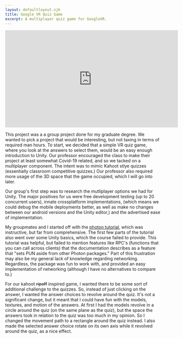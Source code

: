 ```yaml
---
layout: defaultlayout.njk
title: Google VR Quiz Game
excerpt: A multiplayer quiz game for GoogleVR.
---
```

<iframe width="560" height="315" src="https://www.youtube.com/embed/Y6JbmzztWYg" frameborder="0" allow="accelerometer; autoplay; clipboard-write; encrypted-media; gyroscope; picture-in-picture" allowfullscreen></iframe>

This project was a a group project done for my graduate degree.  We wanted to pick a project that would be interesting, but not taxing in terms of required man hours.  To start, we decided that a simple VR quiz game, where you look at the answers to select them, would be an easy enough introduction to Unity.  Our professor encouraged the class to make their project at least somewhat Covid-19 related, and so we tacked on a multiplayer component.  The intent was to mimic Kahoot stlye quizzes (essentially classroom competitive quizzes.)  Our professor also required more usage of the 3D space that the game occupied, which I will go into later.  

Our group's first step was to research the mutliplayer options we had for Unity.  The major positives for us were free development testing (up to 20 concurrent users), innate crossplatform implementations, (which means we could debug the mobile deployments better, as well as make no changes between our android versions and the Unity editor,) and the advertised ease of implementation.  

My groupmates and I started off with the [photon tutorial](https://doc.photonengine.com/en-us/pun/v2/demos-and-tutorials/pun-basics-tutorial/intro), which was instructive, but far from comprehensive.  The first few parts of the tutorial also went over some Unity basics, which the course failed to provide.  This tutorial was helpful, but failed to mention features like RPC's (functions that you can call across clients) that the documentation describes as a feature that "sets PUN aside from other Photon packages."  Part of this frustration may also be my general lack of knowledge regarding networking.  Regardless, the package was fun to work with, and provided an easy implementation of networking (although I have no alternatives to compare to.)  

For our kahoot ~~ripoff~~ inspired game, I wanted there to be some sort of additional challenge to the quizzes.  So, instead of just clicking on the answer, I wanted the answer choices to revolve around the quiz.  It's not a significant change, but it meant that I could have fun with the models, textures, and motion of the answers.  At first I had the models revolve in a circle around the quiz (on the same plane as the quiz), but the space the answers took in relation to the quiz was too much in my opinion.  So I changed the movement path to a rectangle around the quiz instead.  I also made the selected answer choice rotate on its own axis while it revolved around the quiz, as a nice effect.  
